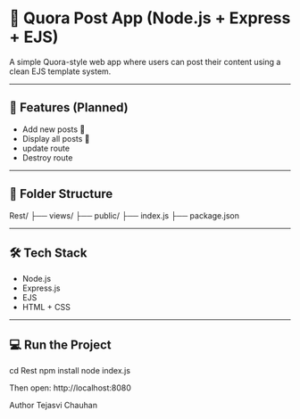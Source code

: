 # 📝 Quora Post App (Node.js + Express + EJS)

  
A simple Quora-style web app where users can post their content using a clean EJS template system.

---

## 🚀 Features (Planned)

- Add new posts 📝
- Display all posts 📃
- update route
- Destroy route


---

## 📁 Folder Structure
Rest/
├── views/
├── public/
├── index.js
├── package.json


---

## 🛠️ Tech Stack

- Node.js
- Express.js
- EJS
- HTML + CSS

---

## 💻 Run the Project

cd Rest
npm install
node index.js

Then open: http://localhost:8080

Author
Tejasvi Chauhan






